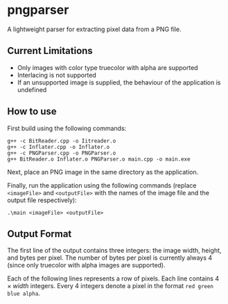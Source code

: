 # pngparser

A lightweight parser for extracting pixel data from a PNG file.

## Current Limitations
- Only images with color type truecolor with alpha are supported
- Interlacing is not supported
- If an unsupported image is supplied, the behaviour of the application is undefined


## How to use
First build using the following commands:
```
g++ -c BitReader.cpp -o Iitreader.o
g++ -c Inflater.cpp -o Inflater.o
g++ -c PNGParser.cpp -o PNGParser.o
g++ BitReader.o Inflater.o PNGParser.o main.cpp -o main.exe
```

Next, place an PNG image in the same directory as the application.

Finally, run the application using the following commands (replace `<imageFile>` and `<outputFile>` with the names of the image file and the output file respectively):
```
.\main <imageFile> <outputFile>
```

## Output Format
The first line of the output contains three integers: the image width, height, and bytes per pixel. The number of bytes per pixel is currently always 4 (since only truecolor with alpha images are supported).

Each of the following lines represents a row of pixels. Each line contains $4 × width$ integers. Every 4 integers denote a pixel in the format `red green blue alpha`.